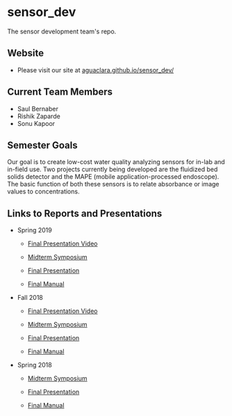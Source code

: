 # sensor_dev
The sensor development team's repo.

## Website
* Please visit our site at [aguaclara.github.io/sensor_dev/](https://aguaclara.github.io/sensor_dev/)

## Current Team Members
* Saul Bernaber
* Rishik Zaparde
* Sonu Kapoor

## Semester Goals
<!---Our goal is to create a lowcost but efficient concentration detector by essentially hijacking cheap endoscopes/borescopes and merging its function with code and physical additions of our own. By designing a mobile application that utilizes image processing and basic equations relating the image values to concentrations, we can both get a visual of what is going on in each level of depth and determine using a threshold value where the sludge blanket begins.--->
Our goal is to create low-cost water quality analyzing sensors for in-lab and in-field use. Two projects currently being developed are the fluidized bed solids detector and the MAPE (mobile application-processed endoscope). The basic function of both these sensors is to relate absorbance or image values to concentrations.

## Links to Reports and Presentations

* Spring 2019
  * [Final Presentation Video](https://www.youtube.com/watch?v=eXQLOUvBqTo&list=PLhsGtpY8ipdZL4lExJA8KC0zCkaxwfs8R&index=14&t=0s)

  * [Midterm Symposium](https://docs.google.com/presentation/d/19i2A-b2Q4f15zrK7iW6RqBcvtl5FQ7Lq-mFPZDGoYFw/edit?usp=sharing)
  
  * [Final Presentation](https://docs.google.com/presentation/d/18_G2b-PVCcobUceRZrm6Su0W9RKVEnH4eKmfyDdSLxM/edit#slide=id.g346a079b2f_0_0)
  
  * [Final Manual](https://github.com/AguaClara/sensor_dev/blob/master/Spring%202019/Sensor%20Development%20Spring%202019.md)

* Fall 2018
  * [Final Presentation Video](https://www.youtube.com/watch?v=kdExqWYQUp4&fbclid=IwAR3qTFfXEKs9vFkJliVOt9lb3al0OEvaf2x8Fl9Cfil3wVWwRreYeziP8f8)

  * [Midterm Symposium](https://docs.google.com/presentation/d/1lunibmZEZ28jcir-08SKcnAh3Tq5pmKuoBBsQUrALIY/edit#slide=id.g44e7874227_0_21) 

  * [Final Presentation](https://docs.google.com/presentation/d/17gbcGkgXVKzlnCITjcyJOvZCZV-m2hfEmijmOgN-dpk/edit#slide=id.g498a5cc811_0_26)

  * [Final Manual](https://github.com/AguaClara/sensor_dev/blob/master/2018_fall/Sensor%20Development%20Fall%202018.md)

* Spring 2018
  * [Midterm Symposium](https://docs.google.com/presentation/d/1DQyx87q7LtW5yOaPytrrnAvyGNLM-DLOTYY6XjQVZQw/edit?usp=sharing)

  * [Final Presentation](https://docs.google.com/presentation/d/1z8MEi4Bpe6GwdDxDbs89RpllG_0ilBI8o5UYnoSLq9U/edit#slide=id.g1111d7c42e_0_81)

  * [Final Manual](https://github.com/AguaClara/sensor_dev/blob/master/manuals/manual_1.md)


